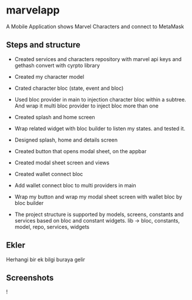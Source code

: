 # marvelapp

A Mobile Application shows Marvel Characters and connect to MetaMask




## Steps and structure



- Created services and characters repository with marvel api keys and gethash convert with cyrpto library
- Created my character model
- Crated character bloc (state, event and bloc)
- Used bloc provider in main to injection character bloc within a subtree. And wrap it multi bloc provider to inject bloc more than one
- Created splash and home screen
- Wrap related widget with bloc builder to listen my states. and tested it.
- Designed splash, home and details screen
- Created button that opens modal sheet, on the appbar
- Created modal sheet screen and views
- Created wallet connect bloc
- Add wallet connect bloc to multi providers in main
- Wrap my button and wrap my modal sheet screen with wallet bloc by bloc builder

- The project structure is supported by models, screens, constants and services based on bloc and constant widgets.
  lib -> bloc, constants, model, repo, services, widgets


## Ekler

Herhangi bir ek bilgi buraya gelir


## Screenshots

!

  

